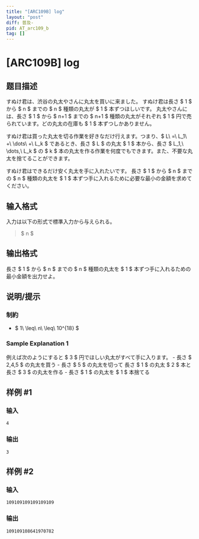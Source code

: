 ```yaml
---
title: "[ARC109B] log"
layout: "post"
diff: 普及-
pid: AT_arc109_b
tag: []
---
```


# [ARC109B] log

## 题目描述

[problemUrl]: https://atcoder.jp/contests/arc109/tasks/arc109_b

すぬけ君は、渋谷の丸太やさんに丸太を買いに来ました。 すぬけ君は長さ $ 1 $ から $ n $ までの $ n $ 種類の丸太が $ 1 $ 本ずつほしいです。 丸太やさんには、長さ $ 1 $ から $ n+1 $ までの $ n+1 $ 種類の丸太がそれぞれ $ 1 $ 円で売られています。どの丸太の在庫も $ 1 $ 本ずつしかありません。

すぬけ君は買った丸太を切る作業を好きなだけ行えます。つまり、$ L\ =\ L_1\ +\ \dots\ +\ L_k $ であるとき、長さ $ L $ の丸太 $ 1 $ 本から、長さ $ L_1,\ \dots,\ L_k $ の $ k $ 本の丸太を作る作業を何度でもできます。また、不要な丸太を捨てることができます。

すぬけ君はできるだけ安く丸太を手に入れたいです。 長さ $ 1 $ から $ n $ までの $ n $ 種類の丸太を $ 1 $ 本ずつ手に入れるために必要な最小の金額を求めてください。

## 输入格式

入力は以下の形式で標準入力から与えられる。

> $ n $

## 输出格式

長さ $ 1 $ から $ n $ までの $ n $ 種類の丸太を $ 1 $ 本ずつ手に入れるための最小金額を出力せよ。

## 说明/提示

### 制約

- $ 1\ \leq\ n\ \leq\ 10^{18} $

### Sample Explanation 1

例えば次のようにすると $ 3 $ 円でほしい丸太がすべて手に入ります。 - 長さ $ 2,4,5 $ の丸太を買う - 長さ $ 5 $ の丸太を切って 長さ $ 1 $ の丸太 $ 2 $ 本と長さ $ 3 $ の丸太を作る - 長さ $ 1 $ の丸太を $ 1 $ 本捨てる

## 样例 #1

### 输入

```
4
```

### 输出

```
3
```

## 样例 #2

### 输入

```
109109109109109109
```

### 输出

```
109109108641970782
```

